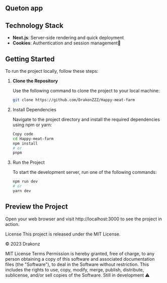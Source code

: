 ## Queton app
## Technology Stack

- **Next.js**: Server-side rendering and quick deployment
- **Cookies**: Authentication and session management🍪

## Getting Started

To run the project locally, follow these steps:

1. **Clone the Repository**

   Use the following command to clone the project to your local machine:

   ```sh
   git clone https://github.com/DrakonZZZ/Happy-meat-farm

2. Install Dependencies

   Navigate to the project directory and install the required dependencies using npm or yarn:
   
   ```sh
   Copy code
   cd Happy-meat-farm
   npm install
   # or
   pnpm
   ```

3. Run the Project
   
   To start the development server, run one of the following commands:
   
   ```sh
   npm run dev
   # or
   yarn dev
   ```

## Preview the Project
Open your web browser and visit http://localhost:3000 to see the project in action.

License
This project is released under the MIT License.

© 2023 Drakonz

MIT License Terms
Permission is hereby granted, free of charge, to any person obtaining a copy of this software and associated documentation files (the "Software"), to deal in the Software without restriction. This includes the rights to use, copy, modify, merge, publish, distribute, sublicense, and/or sell copies of the Software.
Still in development ⚠️
